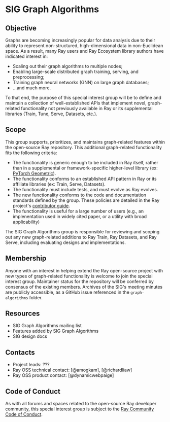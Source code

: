 # SIG Graph Algorithms

## Objective

Graphs are becoming increasingly popular for data analysis due to their ability to represent non-structured, high-dimensional data in non-Euclidean space. As a result, many Ray users and Ray Ecosystem library authors have indicated interest in: 

* Scaling out their graph algorithms to multiple nodes;
* Enabling large-scale distributed graph training, serving, and preprocessing; 
* Training graph neural networks (GNN) on large graph databases;
* ...and much more.

To that end, the purpose of this special interest group will be to define and maintain a collection of well-established APIs that implement novel, graph-related functionality not previously available in Ray or its supplemental libraries (Train, Tune, Serve, Datasets, etc.).

## Scope

This group supports, prioritizes, and maintains graph-related features within the open-source Ray repository. This additional graph-related functionality fits the following criteria:

* The functionality is generic enough to be included in Ray itself, rather than in a supplemental or framework-specific higher-level library (ex: [PyTorch Geometric](https://pytorch-geometric.readthedocs.io/en/latest/)).
* The functionality conforms to an established API pattern in Ray or its affiliate libraries (ex: Train, Serve, Datasets).
* The functionality must include tests, and must evolve as Ray evolves.
* The new functionality conforms to the code and documentation standards defined by the group. These policies are detailed in the Ray project's [contributor guide]().
* The functionality is useful for a large number of users (e.g., an implenentation used in widely cited paper, or a utility with broad applicability)

The SIG Graph Algorithms group is responsible for reviewing and scoping out any new graph-related additions to Ray Train, Ray Datasets, and Ray Serve, including evaluating designs and implementations.

## Membership

Anyone with an interest in helping extend the Ray open-source project with new types of graph-related functionality is welcome to join the special interest group. Maintainer status for the repository will be conferred by consensus of the existing members. Archives of the SIG's meeting minutes are publicly accessible, as a GitHub issue referenced in the `graph-algorithms` folder.

## Resources

* SIG Graph Algorithms mailing list
* Features added by SIG Graph Algorithms
* SIG design docs

## Contacts

* Project leads: ???
* Ray OSS technical contact: [@amogkam], [@richardliaw]
* Ray OSS product contact: [@dynamicwebpaige]

## Code of Conduct

As with all forums and spaces related to the open-source Ray developer community, this special interest group is subject to the [Ray Community Code of Conduct](https://github.com/ray-project/community/blob/main/CODE_OF_CONDUCT.md).